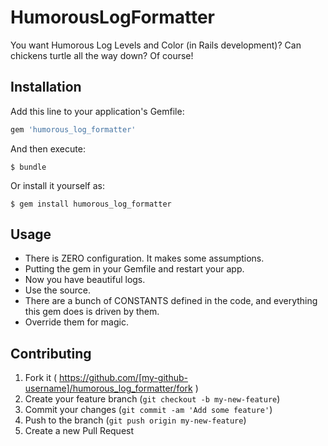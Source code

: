 # HumorousLogFormatter

You want Humorous Log Levels and Color (in Rails development)?  Can chickens turtle all the way down?  Of course!

## Installation

Add this line to your application's Gemfile:

```ruby
gem 'humorous_log_formatter'
```

And then execute:

    $ bundle

Or install it yourself as:

    $ gem install humorous_log_formatter

## Usage

* There is ZERO configuration.  It makes some assumptions.
* Putting the gem in your Gemfile and restart your app.
* Now you have beautiful logs.
* Use the source.
* There are a bunch of CONSTANTS defined in the code, and everything this gem does is driven by them.
* Override them for magic.

## Contributing

1. Fork it ( https://github.com/[my-github-username]/humorous_log_formatter/fork )
2. Create your feature branch (`git checkout -b my-new-feature`)
3. Commit your changes (`git commit -am 'Add some feature'`)
4. Push to the branch (`git push origin my-new-feature`)
5. Create a new Pull Request
